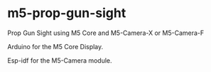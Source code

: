 # m5-prop-gun-sight
Prop Gun Sight using M5 Core and M5-Camera-X or M5-Camera-F


Arduino for the M5 Core Display.

Esp-idf for the M5-Camera module.

